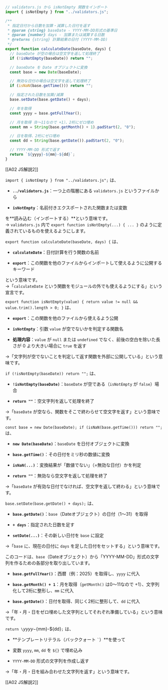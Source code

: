 

```js
// validators.js から isNotEmpty 関数をインポート
import { isNotEmpty } from "../validators.js";

/**
 * 指定日付から日数を加算・減算した日付を返す
 * @param {string} baseDate - YYYY-MM-DD形式の基準日
 * @param {number} days - 加算または減算する日数
 * @returns {string} 計算結果の日付 (YYYY-MM-DD)
 */
export function calculateDate(baseDate, days) {
  // baseDate が空の場合は空文字を返して処理終了
  if (!isNotEmpty(baseDate)) return "";

  // baseDate を Date オブジェクトに変換
  const base = new Date(baseDate);

  // 無効な日付の場合は空文字を返して処理終了
  if (isNaN(base.getTime())) return "";

  // 指定された日数を加算/減算
  base.setDate(base.getDate() + days);

  // 年を取得
  const yyyy = base.getFullYear();

  // 月を取得（0〜11なので +1）、2桁にゼロ埋め
  const mm = String(base.getMonth() + 1).padStart(2, "0");

  // 日を取得、2桁にゼロ埋め
  const dd = String(base.getDate()).padStart(2, "0");

  // YYYY-MM-DD 形式で返す
  return `${yyyy}-${mm}-${dd}`;
}
```

[[A02 JS解説2]]

`import { isNotEmpty } from "../validators.js";` は、

- **`../validators.js`**：一つ上の階層にある `validators.js` というファイルから
    
- **`isNotEmpty`**：名前付きエクスポートされた関数または変数
    

を**読み込む（インポートする）**という意味です。  
→ `validators.js` 内で `export function isNotEmpty(...) { ... }` のように定義されているものを使えるようにします。

`export function calculateDate(baseDate, days) {` は、

- **`calculateDate`**：日付計算を行う関数の名前
    
- **`export`**：この関数を他のファイルからインポートして使えるように公開するキーワード
    

という意味です。  
→「`calculateDate` という関数をモジュールの外でも使えるようにする」という宣言です。

`export function isNotEmpty(value) { return value != null && value.trim().length > 0; }` は、

- **`export`**：この関数を他のファイルから使えるよう公開
    
- **`isNotEmpty`**：引数 `value` が空でないかを判定する関数名
    
- **処理内容**：`value` が `null` または `undefined` でなく、前後の空白を除いた長さが 0 より大きい場合に `true` を返す
    

→「文字列が空でないことを判定して返す関数を外部に公開している」という意味です。

`if (!isNotEmpty(baseDate)) return "";` は、

- **`!isNotEmpty(baseDate)`**：`baseDate` が空である（`isNotEmpty` が `false`）場合
    
- **`return ""`**：空文字列を返して処理を終了
    

→「`baseDate` が空なら、関数をそこで終わらせて空文字を返す」という意味です。

`const base = new Date(baseDate); if (isNaN(base.getTime())) return "";` は、

- **`new Date(baseDate)`**：`baseDate` を日付オブジェクトに変換
    
- **`base.getTime()`**：その日付をミリ秒の数値に変換
    
- **`isNaN(...)`**：変換結果が「数値でない」（=無効な日付）かを判定
    
- **`return ""`**：無効なら空文字を返して処理を終了
    

→「`baseDate` が有効な日付でなければ、空文字を返して終わる」という意味です。

`base.setDate(base.getDate() + days);` は、

- **`base.getDate()`**：`base`（Dateオブジェクト）の日付（1〜31）を取得
    
- **`+ days`**：指定された日数を足す
    
- **`setDate(...)`**：その新しい日付を `base` に設定
    

→「`base` に、現在の日付に `days` を足した日付をセットする」という意味です。

このコードは、`base`（Dateオブジェクト）から「YYYY-MM-DD」形式の文字列を作るための各部分を取り出しています。

- **`base.getFullYear()`**：西暦（例：2025）を取得し、`yyyy` に代入
    
- **`base.getMonth() + 1`**：月を取得（`getMonth()` は0〜11なので +1）、文字列化して2桁に整形し、`mm` に代入
    
- **`base.getDate()`**：日付を取得、同じく2桁に整形して、`dd` に代入
    

→「年・月・日をゼロ埋めした文字列としてそれぞれ準備している」という意味です。

`return \`${yyyy}-${mm}-${dd}`;` は、

- **テンプレートリテラル（バッククォート `` ` ``）**を使って
    
- 変数 `yyyy`, `mm`, `dd` を `${}` で埋め込み
    
- `YYYY-MM-DD` 形式の文字列を作成し返す
    

→「年・月・日を組み合わせた文字列を返す」という意味です。

[[A02 JS解説2]]
